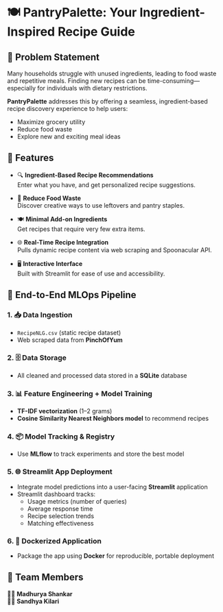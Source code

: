 # 🍽️ PantryPalette: Your Ingredient-Inspired Recipe Guide

## 📌 Problem Statement
Many households struggle with unused ingredients, leading to food waste and repetitive meals. Finding new recipes can be time-consuming—especially for individuals with dietary restrictions.

**PantryPalette** addresses this by offering a seamless, ingredient-based recipe discovery experience to help users:
- Maximize grocery utility
- Reduce food waste
- Explore new and exciting meal ideas

## 🚀 Features

- 🔍 **Ingredient-Based Recipe Recommendations**  
  Enter what you have, and get personalized recipe suggestions.

- 🌱 **Reduce Food Waste**  
  Discover creative ways to use leftovers and pantry staples.

- 🍽️ **Minimal Add-on Ingredients**  
  Get recipes that require very few extra items.

- 🌐 **Real-Time Recipe Integration**  
  Pulls dynamic recipe content via web scraping and Spoonacular API.

- 🖥️ **Interactive Interface**  
  Built with Streamlit for ease of use and accessibility.

## 🔄 End-to-End MLOps Pipeline

### 1. 📥 Data Ingestion
- `RecipeNLG.csv` (static recipe dataset)
- Web scraped data from **PinchOfYum**

### 2. 🗄️ Data Storage
- All cleaned and processed data stored in a **SQLite** database

### 3. 📊 Feature Engineering + Model Training
- **TF-IDF vectorization** (1–2 grams)
- **Cosine Similarity Nearest Neighbors model** to recommend recipes

### 4. 📦 Model Tracking & Registry
- Use **MLflow** to track experiments and store the best model

### 5. 🌐 Streamlit App Deployment
- Integrate model predictions into a user-facing **Streamlit** application
- Streamlit dashboard tracks:
  - Usage metrics (number of queries)
  - Average response time
  - Recipe selection trends
  - Matching effectiveness

### 6. 🐳 Dockerized Application
- Package the app using **Docker** for reproducible, portable deployment

## 👥 Team Members  
👩‍💻 **Madhurya Shankar**  
👩‍💻 **Sandhya Kilari**
